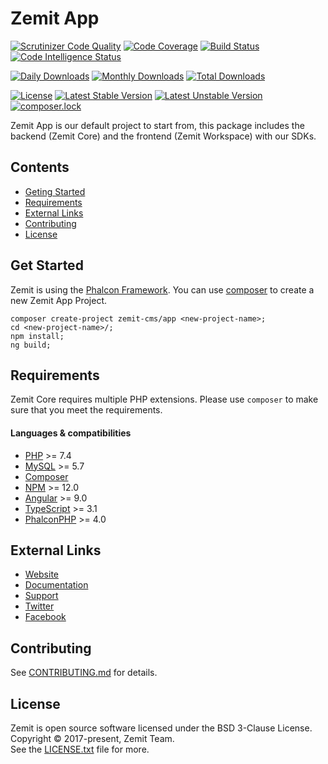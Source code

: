 # Zemit App
[![Scrutinizer Code Quality](https://scrutinizer-ci.com/g/zemit-cms/core/badges/quality-score.png?b=master)](https://scrutinizer-ci.com/g/zemit-cms/core/?branch=master)
[![Code Coverage](https://scrutinizer-ci.com/g/zemit-cms/core/badges/coverage.png?b=master)](https://scrutinizer-ci.com/g/zemit-cms/core/?branch=master)
[![Build Status](https://scrutinizer-ci.com/g/zemit-cms/core/badges/build.png?b=master)](https://scrutinizer-ci.com/g/zemit-cms/core/build-status/master)
[![Code Intelligence Status](https://scrutinizer-ci.com/g/zemit-cms/core/badges/code-intelligence.svg?b=master)](https://scrutinizer-ci.com/code-intelligence)

[![Daily Downloads](https://poser.pugx.org/zemit-cms/core/d/daily)](https://packagist.org/packages/zemit-cms/core)
[![Monthly Downloads](https://poser.pugx.org/zemit-cms/core/d/monthly)](https://packagist.org/packages/zemit-cms/core)
[![Total Downloads](https://poser.pugx.org/zemit-cms/core/downloads)](https://packagist.org/packages/zemit-cms/core)

[![License](https://poser.pugx.org/zemit-cms/core/license)](https://packagist.org/packages/zemit-cms/core)
[![Latest Stable Version](https://poser.pugx.org/zemit-cms/core/v/stable)](https://packagist.org/packages/zemit-cms/core)
[![Latest Unstable Version](https://poser.pugx.org/zemit-cms/core/v/unstable)](https://packagist.org/packages/zemit-cms/core)
[![composer.lock](https://poser.pugx.org/zemit-cms/core/composerlock)](https://packagist.org/packages/zemit-cms/core)

Zemit App is our default project to start from, this package includes the backend (Zemit Core) and the frontend (Zemit Workspace) with our SDKs.

## Contents
- [Geting Started](#getting-started)
- [Requirements](#requirements)
- [External Links](#external-links)
- [Contributing](#contributing)
- [License](#license)
  
## Get Started
Zemit is using the [Phalcon Framework](https://phalconphp.com). You can use [composer](https://getcomposer.org/) to create a new Zemit App Project.

    composer create-project zemit-cms/app <new-project-name>;
    cd <new-project-name>/;
    npm install;
    ng build;

## Requirements
Zemit Core requires multiple PHP extensions. Please use `composer` to make sure that you meet the requirements.

#### Languages & compatibilities
- [PHP](https://www.php.net/) >= 7.4
- [MySQL](https://www.mysql.com/) >= 5.7
- [Composer](https://getcomposer.org/download/)
- [NPM](https://www.npmjs.com/get-npm) >= 12.0
- [Angular](https://angular.io/guide/quickstart) >= 9.0
- [TypeScript](https://www.typescriptlang.org/docs/handbook/typescript-in-5-minutes.html) >= 3.1
- [PhalconPHP](https://docs.phalconphp.com/en/4.0/installation) >= 4.0

## External Links
* [Website](https://www.zemit.com)
* [Documentation](https://docs.zemit.com)
* [Support](https://forum.zemit.com)
* [Twitter](https://twitter.zemit.com)
* [Facebook](https://facebook.zemit.com)

## Contributing
See [CONTRIBUTING.md](https://github.com/zemit-cms/core/blob/master/CONTRIBUTING.md) for details.

## License
Zemit is open source software licensed under the BSD 3-Clause License.
Copyright © 2017-present, Zemit Team.<br>
See the [LICENSE.txt](https://github.com/zemit-cms/app/blob/master/LICENSE.txt) file for more.
